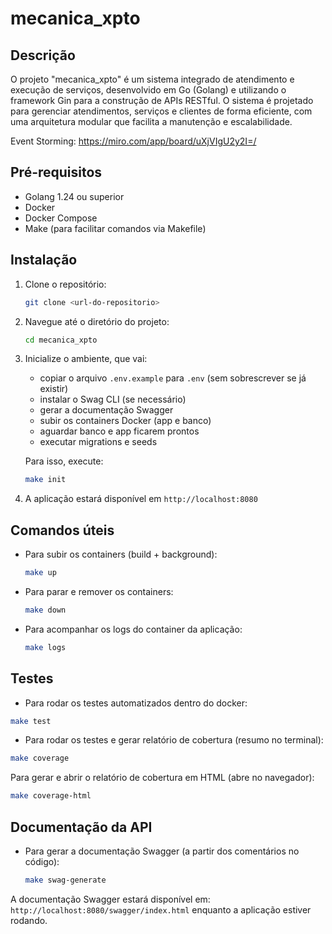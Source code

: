 
# mecanica_xpto

## Descrição

O projeto "mecanica_xpto" é um sistema integrado de atendimento e execução de serviços, desenvolvido em Go (Golang) e utilizando o framework Gin para a construção de APIs RESTful. O sistema é projetado para gerenciar atendimentos, serviços e clientes de forma eficiente, com uma arquitetura modular que facilita a manutenção e escalabilidade.

Event Storming: <https://miro.com/app/board/uXjVIgU2y2I=/>

## Pré-requisitos

- Golang 1.24 ou superior  
- Docker  
- Docker Compose  
- Make (para facilitar comandos via Makefile)

## Instalação

1. Clone o repositório:

   ```bash
   git clone <url-do-repositorio>
   ```

2. Navegue até o diretório do projeto:

   ```bash
   cd mecanica_xpto
   ```

3. Inicialize o ambiente, que vai:
   - copiar o arquivo `.env.example` para `.env` (sem sobrescrever se já existir)
   - instalar o Swag CLI (se necessário)
   - gerar a documentação Swagger
   - subir os containers Docker (app e banco)
   - aguardar banco e app ficarem prontos
   - executar migrations e seeds

   Para isso, execute:

   ```bash
   make init
   ```

4. A aplicação estará disponível em `http://localhost:8080`

## Comandos úteis

- Para subir os containers (build + background):

  ```bash
  make up
  ```

- Para parar e remover os containers:

  ```bash
  make down
  ```

- Para acompanhar os logs do container da aplicação:

  ```bash
  make logs
  ```

## Testes

- Para rodar os testes automatizados dentro do docker:

```bash
make test
```

- Para rodar os testes e gerar relatório de cobertura (resumo no terminal):

```bash
make coverage

```

Para gerar e abrir o relatório de cobertura em HTML (abre no navegador):

```bash
make coverage-html
```

## Documentação da API

- Para gerar a documentação Swagger (a partir dos comentários no código):

  ```bash
  make swag-generate
  ```

A documentação Swagger estará disponível em:  
`http://localhost:8080/swagger/index.html` enquanto a aplicação estiver rodando.

